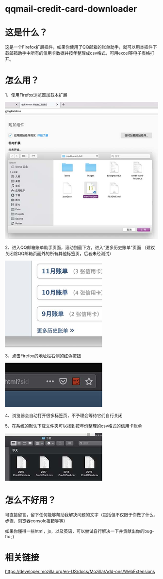 # qqmail-credit-card-downloader

# 这是什么？
这是一个Firefox扩展插件，如果你使用了QQ邮箱的账单助手，就可以用本插件下载邮箱助手中所有的信用卡数据并按年整理成csv格式，可用excel等电子表格打开。

# 怎么用？
1、使用Firefox浏览器加载本扩展

![Extension](images/extension.jpg)

2、进入QQ邮箱账单助手页面，滚动到最下方，进入“更多历史账单”页面
（建议关闭除QQ邮箱页面外的所有其他标签页，后者未经测试）

![More Bills](images/more-bills.jpg)

3、点击Firefox的地址栏右侧的红色按钮

![Address bar](/images/adress-bar.jpg)

4、浏览器会自动打开很多标签页，不予理会等待它们自行关闭

5、在系统的默认下载文件夹可以找到按年份整理的csv格式的信用卡账单

![Downloaded](images/downloaded.jpg)

# 怎么不好用？
可直接留言，留下任何能够帮助我解决问题的文字（包括但不仅限于你做了什么、步骤、浏览器console报错等等）

如果你懂得一些html，js，以及英语，可以尝试自行解决一下并贡献出你的bug-fix ;)

# 相关链接
https://developer.mozilla.org/en-US/docs/Mozilla/Add-ons/WebExtensions